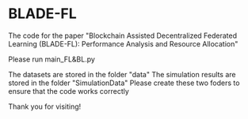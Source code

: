 # BLADE-FL
The code for the paper "Blockchain Assisted Decentralized Federated Learning (BLADE-FL): Performance Analysis and Resource Allocation"

Please run main_FL&BL.py

The datasets are stored in the folder "data"
The simulation results are stored in the folder "SimulationData"
Please create these two foders to ensure that the code works correctly

Thank you for visiting!
